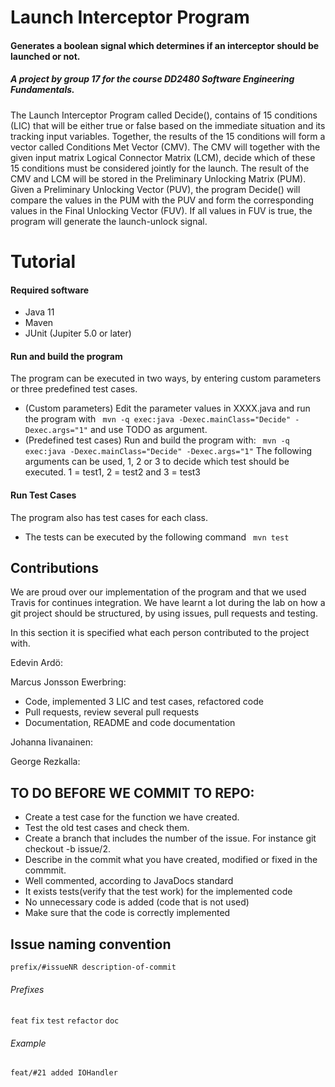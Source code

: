 # Launch Interceptor Program
#### Generates a boolean signal which determines if an interceptor should be launched or not.

##### A project by group 17 for the course DD2480 Software Engineering Fundamentals.

The Launch Interceptor Program called Decide(), contains of 15 conditions (LIC) that will be either true or false based on the immediate situation and its tracking input variables. Together, the results of the 15 conditions will form a vector called Conditions Met Vector (CMV). The CMV will together with the given input matrix Logical Connector Matrix (LCM), decide which of these 15 conditions must be considered jointly for the launch. The result of the CMV and LCM will be stored in the Preliminary Unlocking Matrix (PUM). Given a Preliminary Unlocking Vector (PUV), the program Decide() will compare the values in the PUM with the PUV and form the corresponding values in the Final Unlocking Vector (FUV). If all values in FUV is true, the program will generate the launch-unlock signal.

# Tutorial
#### Required software
* Java 11
* Maven
* JUnit (Jupiter 5.0 or later)

#### Run and build the program
The program can be executed in two ways, by entering custom parameters or three predefined test cases.
* (Custom parameters) Edit the parameter values in XXXX.java and run the program with ` mvn -q exec:java -Dexec.mainClass="Decide" -Dexec.args="1"`
and use TODO as argument.
* (Predefined test cases) Run and build the program with: 
` mvn -q exec:java -Dexec.mainClass="Decide" -Dexec.args="1"` The following arguments
can be used, 1, 2 or 3 to decide which test should be executed. 1 = test1, 2 = test2 and 3 = test3
 
#### Run Test Cases
The program also has test cases for each class.
* The tests can be executed by the following command ` mvn test`


## Contributions
We are proud over our implementation of the program and that we used Travis for continues integration. We have learnt a lot
during the lab on how a git project should be structured, by using issues, pull requests and testing.
 
In this section it is specified what each person contributed to the project with.

Edevin Ardö:


Marcus Jonsson Ewerbring:
* Code, implemented 3 LIC and test cases, refactored code
* Pull requests, review several pull requests
* Documentation, README and code documentation

Johanna Iivanainen:


George Rezkalla:


## TO DO BEFORE WE COMMIT TO REPO:
* Create a test case for the function we have created.
* Test the old test cases and check them.
* Create a branch that includes the number of the issue. For instance git checkout -b issue/2.
* Describe in the commit what you have created, modified or fixed in the commmit.
* Well commented, according to JavaDocs standard
* It exists tests(verify that the test work) for the implemented code
* No unnecessary code is added (code that is not used)
* Make sure that the code is correctly implemented
## Issue naming convention
`prefix/#issueNR description-of-commit`

###### Prefixes
`feat`
`fix`
`test`
`refactor`
`doc`

###### Example
`feat/#21 added IOHandler `
